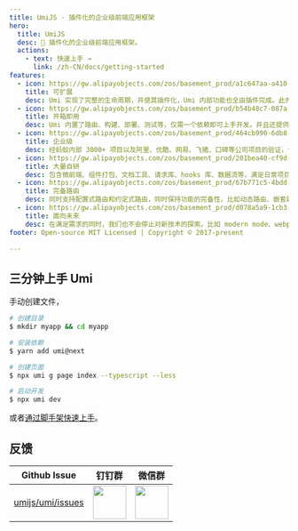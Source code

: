 ```yaml
---
title: UmiJS - 插件化的企业级前端应用框架
hero:
  title: UmiJS
  desc: 🍙 插件化的企业级前端应用框架。
  actions:
    - text: 快速上手 →
      link: /zh-CN/docs/getting-started
features:
  - icon: https://gw.alipayobjects.com/zos/basement_prod/a1c647aa-a410-4024-8414-c9837709cb43/k7787itw_w126_h114.png
    title: 可扩展
    desc: Umi 实现了完整的生命周期，并使其插件化，Umi 内部功能也全由插件完成。此外还支持插件和插件集，以满足功能和垂直域的分层需求。
  - icon: https://gw.alipayobjects.com/zos/basement_prod/b54b48c7-087a-4984-b150-bcecb40920de/k7787z07_w114_h120.png
    title: 开箱即用
    desc: Umi 内置了路由、构建、部署、测试等，仅需一个依赖即可上手开发。并且还提供针对 React 的集成插件集，内涵丰富的功能，可满足日常 80% 的开发需求。
  - icon: https://gw.alipayobjects.com/zos/basement_prod/464cb990-6db8-4611-89af-7766e208b365/k77899wk_w108_h132.png
    title: 企业级
    desc: 经蚂蚁内部 3000+ 项目以及阿里、优酷、网易、飞猪、口碑等公司项目的验证，值得信赖。
  - icon: https://gw.alipayobjects.com/zos/basement_prod/201bea40-cf9d-4be2-a1d8-55bec136faf2/k7788a8s_w102_h120.png
    title: 大量自研
    desc: 包含微前端、组件打包、文档工具、请求库、hooks 库、数据流等，满足日常项目的周边需求。
  - icon: https://gw.alipayobjects.com/zos/basement_prod/67b771c5-4bdd-4384-80a4-978b85f91282/k7788ov2_w126_h126.png
    title: 完备路由
    desc: 同时支持配置式路由和约定式路由，同时保持功能的完备性，比如动态路由、嵌套路由、权限路由等等。
  - icon: https://gw.alipayobjects.com/zos/basement_prod/d078a5a9-1cb3-4352-9f05-505c2e98bc95/k7788v4b_w102_h126.png
    title: 面向未来
    desc: 在满足需求的同时，我们也不会停止对新技术的探索。比如 modern mode、webpack@5、自动化化 external、bundler less 等等。
footer: Open-source MIT Licensed | Copyright © 2017-present

---
```


## 三分钟上手 Umi

手动创建文件，

```bash
# 创建目录
$ mkdir myapp && cd myapp

# 安装依赖
$ yarn add umi@next

# 创建页面
$ npx umi g page index --typescript --less

# 启动开发
$ npx umi dev
```

或者[通过脚手架快速上手](/zh-CN/docs/getting-started)。

## 反馈

| Github Issue | 钉钉群 | 微信群 |
| --- | --- | --- |
| [umijs/umi/issues](https://github.com/umijs/umi/issues) | <img src="https://img.alicdn.com/tfs/TB1KxCae9f2gK0jSZFPXXXsopXa-1125-1485.jpg" width="60" /> | <img src="https://img.alicdn.com/tfs/TB1pd1ce8r0gK0jSZFnXXbRRXXa-430-430.jpg" width="60" /> |

